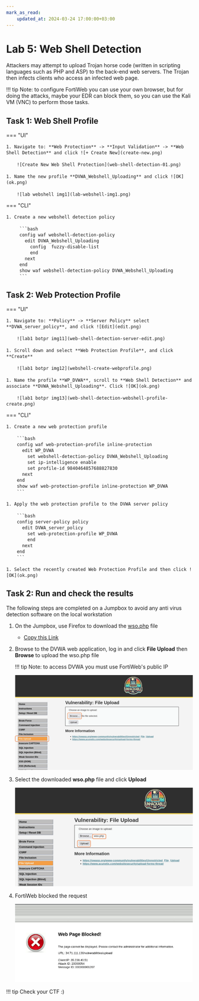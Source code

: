 ```yaml
---
mark_as_read:
    updated_at: 2024-03-24 17:00:00+03:00
---
```


# Lab 5: Web Shell Detection
Attackers may attempt to upload Trojan horse code (written in scripting languages such as PHP and ASP) to the back-end web servers. The Trojan then infects clients who access an infected web page.

!!! tip
    Note: to configure FortiWeb you can use your own browser, but for doing the attacks, maybe your EDR can block them, so you can use the Kali VM (VNC) to perform those tasks.
    
## Task 1: Web Shell Profile

=== "UI"

    1. Navigate to: **Web Protection** -> **Input Validation** -> **Web Shell Detection** and click ![+ Create New](create-new.png)

        ![Create New Web Shell Protection](web-shell-detection-01.png)

    1. Name the new profile **DVWA_Webshell_Uploading** and click ![OK](ok.png)

        ![lab webshell img1](lab-webshell-img1.png)

=== "CLI"

    1. Create a new webshell detection policy

         ```bash
         config waf webshell-detection-policy
           edit DVWA_Webshell_Uploading
             config  fuzzy-disable-list
             end
           next
         end
         show waf webshell-detection-policy DVWA_Webshell_Uploading
         ```

## Task 2: Web Protection Profile

=== "UI"

    1. Navigate to: **Policy** -> **Server Policy** select **DVWA_server_policy**, and click ![Edit](edit.png)

        ![lab1 botpr img11](web-shell-detection-server-edit.png)

    1. Scroll down and select **Web Protection Profile**, and click **Create**

        ![lab1 botpr img12](webshell-create-webprofile.png)

    1. Name the profile **WP_DVWA**, scroll to **Web Shell Detection** and associate **DVWA_Webshell_Uploading**. Click ![OK](ok.png)

        ![lab1 botpr img13](web-shell-detection-webshell-profile-create.png)

=== "CLI"

    1. Create a new web protection profile

        ```bash
        config waf web-protection-profile inline-protection
          edit WP_DVWA
            set webshell-detection-policy DVWA_Webshell_Uploading
            set ip-intelligence enable
            set profile-id 9840464857688827830
          next
        end
        show waf web-protection-profile inline-protection WP_DVWA
        ```

    1. Apply the web protection profile to the DVWA server policy

        ```bash
        config server-policy policy
          edit DVWA_server_policy
            set web-protection-profile WP_DVWA
            end
          next
        end
        ```

    1. Select the recently created Web Protection Profile and then click ![OK](ok.png)


## Task 2: Run and check the results

The following steps are completed on a Jumpbox to avoid any anti virus detection software on the local workstation

1. On the Jumpbox, use Firefox to download the [wso.php](https://raw.githubusercontent.com/FortiLatam/juiceshop/refs/heads/main/helpers/wso.php) file

    - [Copy this Link](https://raw.githubusercontent.com/FortiLatam/juiceshop/refs/heads/main/helpers/wso.php)

1. Browse to the DVWA web application, log in and click **File Upload** then **Browse** to upload the wso.php file
    
    !!! tip
        Note: to access DVWA you must use FortiWeb's public IP

    ![lab webshell img5](lab-webshell-img5.png)

1. Select the downloaded **wso.php** file and click **Upload**

    ![lab webshell img6](lab-webshell-img6.png)

1. FortiWeb blocked the request

    ![lab webshell img7](lab-webshell-img7.png)

 !!! tip
        Check your CTF :)